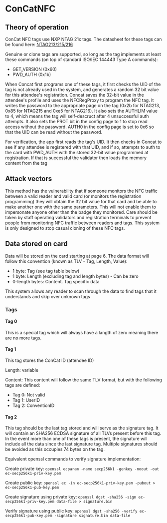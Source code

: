 # ConCatNFC

## Theory of operation

ConCat NFC tags use NXP NTAG 21x tags. The datasheet for these tags can be found here: [NTAG213/215/216](https://www.nxp.com/docs/en/data-sheet/NTAG213_215_216.pdf)

Genuine or clone tags are supported, so long as the tag implements at least these commands (on
top of standard ISO/IEC 144443 Type A commands):

- GET_VERSION (0x60)
- PWD_AUTH (0x1b)

When Concat first programs one of these tags, it first checks the UID of the tag is not already used in the system,
and generates a random 32 bit value for this attendee's registration. Concat saves the 32-bit value in the attendee's
profile and uses the NFCRegProxy to program the NFC tag. It writes the password to the appropriate page
on the tag (0x2b for NTAG213, 0x85 for NTAG215 and 0xe5 for NTAG216). It also sets the AUTHLIM value to
4, which means the tag will self-descruct after 4 unsuccessful auth attempts. It also sets
the PROT bit in the config page to 1 to stop read access without the password. AUTH0 in the config page is set
to 0x6 so that the UID can be read without the password.

For verification, the app first reads the tag's UID. It then checks in Concat to see if any attendee is registered
with that UID, and if so, attempts to auth to the card with PWD_AUTH with the stored 32-bit value programmed
at registration. If that is successful the validator then loads the memory content from the tag

## Attack vectors

This method has the vulnerability that if someone monitors the NFC traffic between a valid reader and valid card
(or monitors the registration programming) they will obtain the 32 bit value for that card and be able to
make another one with the same parameters. This will not enable them to impersonate anyone other than the
badge they monitored. Care should be taken by staff operating validators and registration terminals to prevent
people from monitoring NFC traffic between readers and tags. This system is only designed to stop casual cloning
of these NFC tags.

## Data stored on card

Data will be stored on the card starting at page 6. The data format will follow this convention (known as TLV - 
Tag, Length, Value):
 
- 1 byte: Tag (see tag table below) 
- 1 byte: Length (excluding tag and length bytes) - Can be zero
- 0-length bytes: Content. Tag specific data

This system allows any reader to scan through the data to find tags that it understands and skip over unknown
tags

### Tags

#### Tag 0

This is a special tag which will always have a langth of zero meaning there are no more tags.

#### Tag 1

This tag stores the ConCat ID (attendee ID)

Length: variable

Content: This content will follow the same TLV format, but with the following tags are defined:

- Tag 0: Not valid
- Tag 1: UserID
- Tag 2: ConventionID

#### Tag 2

This tag should be the last tag stored and will serve as the signature tag. It will contain an SHA256 ECDSA signature of all
TLVs present before this tag. In the event more than one of these tags is present, the signature will include all the
data since the last signature tag. Multiple signatures should be avoided as this occupies 74 bytes on the tag.

Equivalent openssl commands to verify signature implementation:

Create private key: `openssl ecparam -name secp256k1 -genkey -noout -out ec-secp256k1-priv-key.pem`

Create public key: `openssl ec -in ec-secp256k1-priv-key.pem -pubout > ec-secp256k1-pub-key.pem`

Create signature using private key: `openssl dgst -sha256 -sign ec-secp256k1-priv-key.pem data-file > signature.bin`

Verify signature using public key: `openssl dgst -sha256 -verify ec-secp256k1-pub-key.pem -signature signature.bin data-file`
